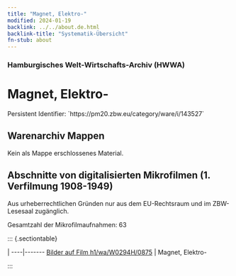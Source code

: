 ```yaml
---
title: "Magnet, Elektro-"
modified: 2024-01-19
backlink: ../../about.de.html
backlink-title: "Systematik-Übersicht"
fn-stub: about
---
```


### Hamburgisches Welt-Wirtschafts-Archiv (HWWA)

# Magnet, Elektro-

<div class="hint">Persistent Identifier: `https://pm20.zbw.eu/category/ware/i/143527`</div>







## Warenarchiv Mappen





Kein als Mappe erschlossenes Material.



<a id="filmsections" />

## Abschnitte von digitalisierten Mikrofilmen (1. Verfilmung 1908-1949)

<p>Aus urheberrechtlichen Gründen nur aus dem EU-Rechtsraum und im ZBW-Lesesaal zugänglich.</p>


<p>Gesamtzahl der Mikrofilmaufnahmen: 63</p>





::: {.sectiontable}

 | 
----|-------
<a class="btn" href="https://pm20.zbw.eu/film/h1/wa/W0294H/0875" rel="nofollow">Bilder auf Film h1/wa/W0294H/0875</a> | Magnet, Elektro-


:::
















